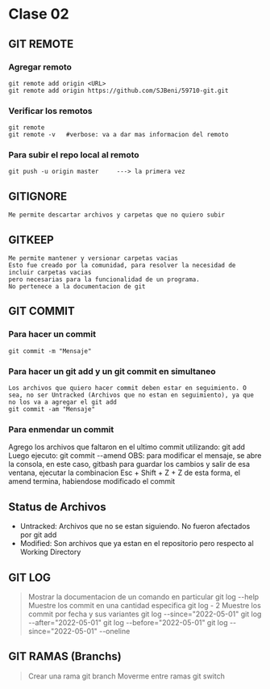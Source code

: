 # Clase 02

## GIT REMOTE

### Agregar remoto

    git remote add origin <URL>
    git remote add origin https://github.com/SJBeni/59710-git.git

### Verificar los remotos
    git remote
    git remote -v   #verbose: va a dar mas informacion del remoto

### Para subir el repo local al remoto
    git push -u origin master     ---> la primera vez

## GITIGNORE
    Me permite descartar archivos y carpetas que no quiero subir

## GITKEEP
    Me permite mantener y versionar carpetas vacias
    Esto fue creado por la comunidad, para resolver la necesidad de incluir carpetas vacias
    pero necesarias para la funcionalidad de un programa.
    No pertenece a la documentacion de git

## GIT COMMIT

### Para hacer un commit
    git commit -m "Mensaje"

### Para hacer un git add y un git commit en simultaneo
    Los archivos que quiero hacer commit deben estar en seguimiento. O sea, no ser Untracked (Archivos que no estan en seguimiento), ya que no los va a agregar el git add
    git commit -am "Mensaje"

### Para enmendar un commit
Agrego los archivos que faltaron en el ultimo commit utilizando: git add <archivo>
Luego ejecuto:
    git commit --amend
OBS: para modificar el mensaje, se abre la consola, en este caso, gitbash
     para guardar los cambios y salir de esa ventana, ejecutar la combinacion
            Esc + Shift + Z + Z
     de esta forma, el amend termina, habiendose modificado el commit

## Status de Archivos

* Untracked: Archivos que no se estan siguiendo. No fueron afectados por git add
* Modified: Son archivos que ya estan en el repositorio pero respecto al Working Directory

## GIT LOG
>Mostrar la documentacion de un comando en particular
    git log --help
>Muestre los commit en una cantidad especifica
    git log - 2
> Muestre los commit por fecha y sus variantes
    git log --since="2022-05-01"
    git log --after="2022-05-01"
    git log --before="2022-05-01"
    git log --since="2022-05-01" --oneline

## GIT RAMAS (Branchs)
> Crear una rama
    git branch <nombre-rama>
>Moverme entre ramas
    git switch <nombre-rama>